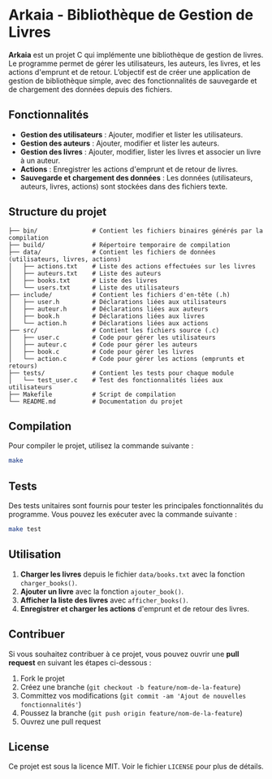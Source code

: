 # Arkaia - Bibliothèque de Gestion de Livres

**Arkaia** est un projet C qui implémente une bibliothèque de gestion de livres. Le programme permet de gérer les utilisateurs, les auteurs, les livres, et les actions d'emprunt et de retour. L’objectif est de créer une application de gestion de bibliothèque simple, avec des fonctionnalités de sauvegarde et de chargement des données depuis des fichiers.

## Fonctionnalités

- **Gestion des utilisateurs** : Ajouter, modifier et lister les utilisateurs.
- **Gestion des auteurs** : Ajouter, modifier et lister les auteurs.
- **Gestion des livres** : Ajouter, modifier, lister les livres et associer un livre à un auteur.
- **Actions** : Enregistrer les actions d'emprunt et de retour de livres.
- **Sauvegarde et chargement des données** : Les données (utilisateurs, auteurs, livres, actions) sont stockées dans des fichiers texte.

## Structure du projet

```
├── bin/               # Contient les fichiers binaires générés par la compilation
├── build/             # Répertoire temporaire de compilation
├── data/              # Contient les fichiers de données (utilisateurs, livres, actions)
│   ├── actions.txt    # Liste des actions effectuées sur les livres
│   ├── auteurs.txt    # Liste des auteurs
│   ├── books.txt      # Liste des livres
│   └── users.txt      # Liste des utilisateurs
├── include/           # Contient les fichiers d'en-tête (.h)
│   ├── user.h         # Déclarations liées aux utilisateurs
│   ├── auteur.h       # Déclarations liées aux auteurs
│   ├── book.h         # Déclarations liées aux livres
│   └── action.h       # Déclarations liées aux actions
├── src/               # Contient les fichiers source (.c)
│   ├── user.c         # Code pour gérer les utilisateurs
│   ├── auteur.c       # Code pour gérer les auteurs
│   ├── book.c         # Code pour gérer les livres
│   └── action.c       # Code pour gérer les actions (emprunts et retours)
├── tests/             # Contient les tests pour chaque module
│   └── test_user.c    # Test des fonctionnalités liées aux utilisateurs
├── Makefile           # Script de compilation
└── README.md          # Documentation du projet
```

## Compilation

Pour compiler le projet, utilisez la commande suivante :

```bash
make
```

## Tests

Des tests unitaires sont fournis pour tester les principales fonctionnalités du programme. Vous pouvez les exécuter avec la commande suivante :

```bash
make test
```

## Utilisation

1. **Charger les livres** depuis le fichier `data/books.txt` avec la fonction `charger_books()`.
2. **Ajouter un livre** avec la fonction `ajouter_book()`.
3. **Afficher la liste des livres** avec `afficher_books()`.
4. **Enregistrer et charger les actions** d'emprunt et de retour des livres.

## Contribuer

Si vous souhaitez contribuer à ce projet, vous pouvez ouvrir une **pull request** en suivant les étapes ci-dessous :

1. Fork le projet
2. Créez une branche (`git checkout -b feature/nom-de-la-feature`)
3. Committez vos modifications (`git commit -am 'Ajout de nouvelles fonctionnalités'`)
4. Poussez la branche (`git push origin feature/nom-de-la-feature`)
5. Ouvrez une pull request

## License

Ce projet est sous la licence MIT. Voir le fichier `LICENSE` pour plus de détails.

